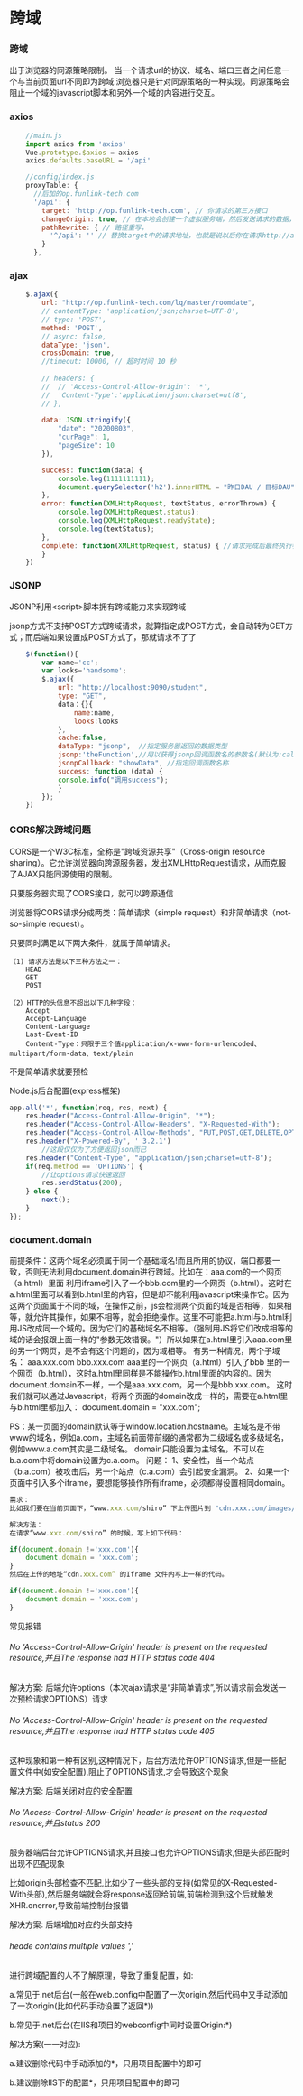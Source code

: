 # 跨域




### 跨域

出于浏览器的同源策略限制。
当一个请求url的协议、域名、端口三者之间任意一个与当前页面url不同即为跨域
浏览器只是针对同源策略的一种实现。同源策略会阻止一个域的javascript脚本和另外一个域的内容进行交互。

### axios

```javascript
	//main.js
	import axios from 'axios'
	Vue.prototype.$axios = axios
	axios.defaults.baseURL = '/api'
```

```javascript
	//config/index.js
	proxyTable: {	
	  //后加的op.funlink-tech.com
	  '/api': {
	    target: 'http://op.funlink-tech.com', // 你请求的第三方接口
	    changeOrigin: true, // 在本地会创建一个虚拟服务端，然后发送请求的数据，并同时接收请求的数据，这样服务端和服务端进行数据的交互就不会有跨域问题
	    pathRewrite: { // 路径重写，
	      '^/api': '' // 替换target中的请求地址，也就是说以后你在请求http://api.douban.com/v2/XXXXX这个地址的时候直接写成/api即可。
	    }
	  },	
```


### ajax

```javascript
	$.ajax({
		url: "http://op.funlink-tech.com/lq/master/roomdate",
		// contentType: 'application/json;charset=UTF-8',
		// type: 'POST',
		method: 'POST',
		// async: false,
		dataType: 'json',
		crossDomain: true,
		//timeout: 10000, // 超时时间 10 秒
					
		// headers: {
		// 	// 'Access-Control-Allow-Origin': '*',
		// 	'Content-Type':'application/json;charset=utf8',
		// },
					
		data: JSON.stringify({
			"date": "20200803",
			"curPage": 1,
			"pageSize": 10
		}),

		success: function(data) {
			console.log(1111111111);
			document.querySelector('h2').innerHTML = "昨日DAU / 目标DAU" ;
		},
		error: function(XMLHttpRequest, textStatus, errorThrown) {
			console.log(XMLHttpRequest.status);
			console.log(XMLHttpRequest.readyState);
			console.log(textStatus);
		},
		complete: function(XMLHttpRequest, status) { //请求完成后最终执行参数　
		}
	})
```

### JSONP

JSONP利用\<script\>脚本拥有跨域能力来实现跨域

jsonp方式不支持POST方式跨域请求，就算指定成POST方式，会自动转为GET方式；而后端如果设置成POST方式了，那就请求不了了
```javascript
	$(function(){　　　　　　
		var name='cc';　　　　　　
		var looks='handsome';　　　　　　
		$.ajax({　　　　　　　　　　　　
			url: "http://localhost:9090/student",
            type: "GET",　　　　　　　　　　　　
			data：{}{　　　　　　　　　　　　　　
				name:name,　　　　　　　　　　　　　　
				looks:looks　　　　　　　　　　　　
			},　　　　　　　　　　　　
			cache:false,　
            dataType: "jsonp",  //指定服务器返回的数据类型　　　　　　　　　　　　
			jsonp:'theFunction',//用以获得jsonp回调函数名的参数名(默认为:callback)　　　　　　　　　　　　　　　　
			jsonpCallback: "showData", //指定回调函数名称 　　　　　　　　　　　　
			success: function (data) { 　　　　　　　　　　　　　　　　
			console.info("调用success"); 
			}　　　　　　　　　　 
		});　　　　　　
	})
```

### CORS解决跨域问题

CORS是一个W3C标准，全称是"跨域资源共享"（Cross-origin resource sharing）。它允许浏览器向跨源服务器，发出XMLHttpRequest请求，从而克服了AJAX只能同源使用的限制。

只要服务器实现了CORS接口，就可以跨源通信

浏览器将CORS请求分成两类：简单请求（simple request）和非简单请求（not-so-simple request）。

只要同时满足以下两大条件，就属于简单请求。

```
（1) 请求方法是以下三种方法之一：
	HEAD
	GET
	POST

（2）HTTP的头信息不超出以下几种字段：
	Accept
	Accept-Language
	Content-Language
	Last-Event-ID
	Content-Type：只限于三个值application/x-www-form-urlencoded、multipart/form-data、text/plain
```

不是简单请求就要预检

Node.js后台配置(express框架)

```js
app.all('*', function(req, res, next) {
    res.header("Access-Control-Allow-Origin", "*");
    res.header("Access-Control-Allow-Headers", "X-Requested-With");
    res.header("Access-Control-Allow-Methods", "PUT,POST,GET,DELETE,OPTIONS");
    res.header("X-Powered-By", ' 3.2.1')
        //这段仅仅为了方便返回json而已
    res.header("Content-Type", "application/json;charset=utf-8");
    if(req.method == 'OPTIONS') {
        //让options请求快速返回
        res.sendStatus(200); 
    } else { 
        next(); 
    }
});
```

### document.domain

前提条件：这两个域名必须属于同一个基础域名!而且所用的协议，端口都要一致，否则无法利用document.domain进行跨域。比如在：aaa.com的一个网页（a.html）里面 利用iframe引入了一个bbb.com里的一个网页（b.html）。这时在a.html里面可以看到b.html里的内容，但是却不能利用javascript来操作它。因为这两个页面属于不同的域，在操作之前，js会检测两个页面的域是否相等，如果相等，就允许其操作，如果不相等，就会拒绝操作。这里不可能把a.html与b.html利用JS改成同一个域的。因为它们的基础域名不相等。（强制用JS将它们改成相等的域的话会报跟上面一样的"参数无效错误。"）所以如果在a.html里引入aaa.com里的另一个网页，是不会有这个问题的，因为域相等。
有另一种情况，两个子域名：
aaa.xxx.com
bbb.xxx.com
aaa里的一个网页（a.html）引入了bbb 里的一个网页（b.html），这时a.html里同样是不能操作b.html里面的内容的。因为document.domain不一样，一个是aaa.xxx.com，另一个是bbb.xxx.com。
这时我们就可以通过Javascript，将两个页面的domain改成一样的，需要在a.html里与b.html里都加入：
document.domain = "xxx.com";

PS：某一页面的domain默认等于window.location.hostname。主域名是不带www的域名，例如a.com，主域名前面带前缀的通常都为二级域名或多级域名，例如www.a.com其实是二级域名。 domain只能设置为主域名，不可以在b.a.com中将domain设置为c.a.com。
问题：
1、安全性，当一个站点（b.a.com）被攻击后，另一个站点（c.a.com）会引起安全漏洞。
2、如果一个页面中引入多个iframe，要想能够操作所有iframe，必须都得设置相同domain。

```js
需求：
比如我们要在当前页面下，“www.xxx.com/shiro” 下上传图片到 "cdn.xxx.com/images/" 下去。直接搞肯定是不行的。

解决方法：
在请求“www.xxx.com/shiro” 的时候，写上如下代码：

if(document.domain !='xxx.com'){
    document.domain = 'xxx.com';
}
然后在上传的地址“cdn.xxx.com” 的Iframe 文件内写上一样的代码。

if(document.domain !='xxx.com'){
    document.domain = 'xxx.com';
}

```


常见报错

###### No 'Access-Control-Allow-Origin' header is present on the requested resource,并且The response had HTTP status code 404

解决方案: 后端允许options（本次ajax请求是“非简单请求”,所以请求前会发送一次预检请求OPTIONS）请求

###### No 'Access-Control-Allow-Origin' header is present on the requested resource,并且The response had HTTP status code 405

这种现象和第一种有区别,这种情况下，后台方法允许OPTIONS请求,但是一些配置文件中(如安全配置),阻止了OPTIONS请求,才会导致这个现象

解决方案: 后端关闭对应的安全配置

###### No 'Access-Control-Allow-Origin' header is present on the requested resource,并且status 200

服务器端后台允许OPTIONS请求,并且接口也允许OPTIONS请求,但是头部匹配时出现不匹配现象

比如origin头部检查不匹配,比如少了一些头部的支持(如常见的X-Requested-With头部),然后服务端就会将response返回给前端,前端检测到这个后就触发XHR.onerror,导致前端控制台报错

解决方案: 后端增加对应的头部支持

###### heade contains multiple values '*,*'

进行跨域配置的人不了解原理，导致了重复配置，如:

a.常见于.net后台(一般在web.config中配置了一次origin,然后代码中又手动添加了一次origin(比如代码手动设置了返回*))

b.常见于.net后台(在IIS和项目的webconfig中同时设置Origin:*)

解决方案(一一对应):

a.建议删除代码中手动添加的*，只用项目配置中的即可

b.建议删除IIS下的配置*，只用项目配置中的即可












